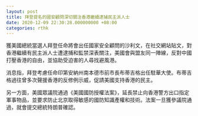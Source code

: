 ```yaml
---
layout: post
title: 拜登提名的國安顧問深切關注香港繼續逮捕民主派人士
date: 2020-12-09 22:30:28.000000000 +08:00
categories: rthk
---
```


獲美國總統當選人拜登任命將會出任國家安全顧問的沙利文，在社交網站貼文，對香港繼續有民主派人士遭逮捕和監禁深表關注，美國會與盟友同一陣線，反對中國打壓香港的自由，並協助受迫害的人尋找避風港。

消息指，拜登考慮任命印第安納州南本德市前市長布蒂吉格出任駐華大使。布蒂吉格過往曾多次聲援香港的反修例示威，促請美國支持香港的民主。

另一方面，美國眾議院通過《美國國防授權法案》，延長禁止向香港警方出口指定軍事物品，並要求防止北京取得敏感的國防知識產權和技術。法案一旦獲參議院通過，就會提交總統特朗普確認。
